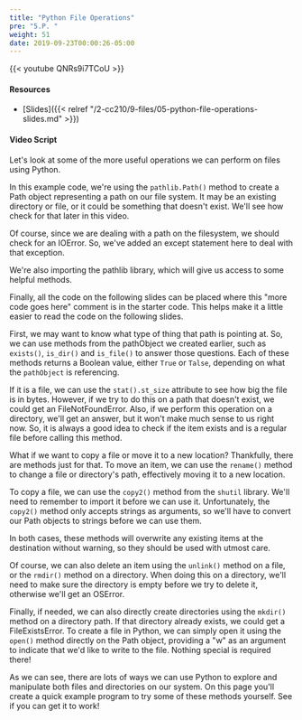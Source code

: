 ```yaml
---
title: "Python File Operations"
pre: "5.P. "
weight: 51
date: 2019-09-23T00:00:26-05:00
---
```


{{< youtube QNRs9i7TCoU >}}

#### Resources

* [Slides]({{< relref "/2-cc210/9-files/05-python-file-operations-slides.md" >}})

#### Video Script

Let's look at some of the more useful operations we can perform on files using Python.

In this example code, we're using the `pathlib.Path()` method to create a Path object representing a path on our file system. It may be an existing directory or file, or it could be something that doesn't exist. We'll see how check for that later in this video.

Of course, since we are dealing with a path on the filesystem, we should check for an IOError. So, we've added an except statement here to deal with that exception.

We're also importing the pathlib library, which will give us access to some helpful methods.

Finally, all the code on the following slides can be placed where this "more code goes here" comment is in the starter code. This helps make it a little easier to read the code on the following slides.

First, we may want to know what type of thing that path is pointing at. So, we can use methods from the pathObject we created earlier, such as `exists()`, `is_dir()` and `is_file()` to answer those questions. Each of these methods returns a Boolean value, either `True` or `Talse`, depending on what the `pathObject` is referencing.

If it is a file, we can use the `stat().st_size` attribute to see how big the file is in bytes. However, if we try to do this on a path that doesn't exist, we could get an FileNotFoundError. Also, if we perform this operation on a directory, we'll get an answer, but it won't make much sense to us right now. So, it is always a good idea to check if the item exists and is a regular file before calling this method.

What if we want to copy a file or move it to a new location? Thankfully, there are methods just for that. To move an item, we can use the `rename()` method to change a file or directory's path, effectively moving it to a new location.

To copy a file, we can use the `copy2()` method from the `shutil` library. We'll need to remember to import it before we can use it. Unfortunately, the `copy2()` method only accepts strings as arguments, so we'll have to convert our Path objects to strings before we can use them.

In both cases, these methods will overwrite any existing items at the destination without warning, so they should be used with utmost care.

Of course, we can also delete an item using the `unlink()` method on a file, or the `rmdir()` method on a directory. When doing this on a directory, we'll need to make sure the directory is empty before we try to delete it, otherwise we'll get an OSError.

Finally, if needed, we can also directly create directories using the `mkdir()` method on a directory path. If that directory already exists, we could get a FileExistsError. To create a file in Python, we can simply open it using the `open()` method directly on the Path object, providing a "w" as an argument to indicate that we'd like to write to the file. Nothing special is required there!

As we can see, there are lots of ways we can use Python to explore and manipulate both files and directories on our system. On this page you'll create a quick example program to try some of these methods yourself. See if you can get it to work!
